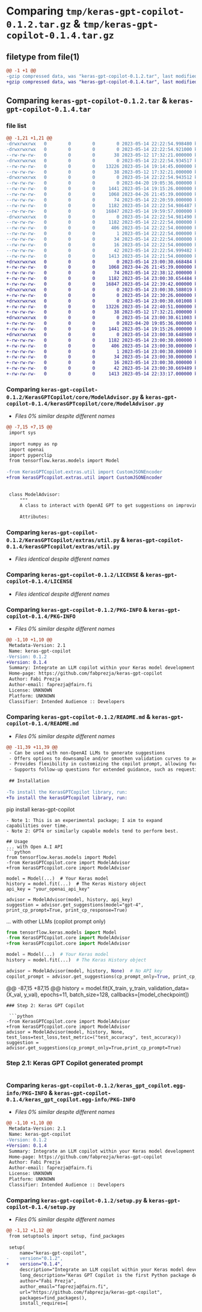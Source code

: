 # Comparing `tmp/keras-gpt-copilot-0.1.2.tar.gz` & `tmp/keras-gpt-copilot-0.1.4.tar.gz`

## filetype from file(1)

```diff
@@ -1 +1 @@
-gzip compressed data, was "keras-gpt-copilot-0.1.2.tar", last modified: Sun May 14 22:22:55 2023, max compression
+gzip compressed data, was "keras-gpt-copilot-0.1.4.tar", last modified: Sun May 14 23:00:30 2023, max compression
```

## Comparing `keras-gpt-copilot-0.1.2.tar` & `keras-gpt-copilot-0.1.4.tar`

### file list

```diff
@@ -1,21 +1,21 @@
-drwxrwxrwx   0        0        0        0 2023-05-14 22:22:54.998480 keras-gpt-copilot-0.1.2/
-drwxrwxrwx   0        0        0        0 2023-05-14 22:22:54.921000 keras-gpt-copilot-0.1.2/KerasGPTCopilot/
--rw-rw-rw-   0        0        0       38 2023-05-12 17:32:21.000000 keras-gpt-copilot-0.1.2/KerasGPTCopilot/__init__.py
-drwxrwxrwx   0        0        0        0 2023-05-14 22:22:54.934517 keras-gpt-copilot-0.1.2/KerasGPTCopilot/core/
--rw-rw-rw-   0        0        0    13226 2023-05-14 19:14:45.000000 keras-gpt-copilot-0.1.2/KerasGPTCopilot/core/ModelAdvisor.py
--rw-rw-rw-   0        0        0       38 2023-05-12 17:32:21.000000 keras-gpt-copilot-0.1.2/KerasGPTCopilot/core/__init__.py
-drwxrwxrwx   0        0        0        0 2023-05-14 22:22:54.943512 keras-gpt-copilot-0.1.2/KerasGPTCopilot/extras/
--rw-rw-rw-   0        0        0        0 2023-04-20 19:05:36.000000 keras-gpt-copilot-0.1.2/KerasGPTCopilot/extras/__init__.py
--rw-rw-rw-   0        0        0     1441 2023-05-14 19:15:26.000000 keras-gpt-copilot-0.1.2/KerasGPTCopilot/extras/util.py
--rw-rw-rw-   0        0        0     1068 2023-04-26 21:45:39.000000 keras-gpt-copilot-0.1.2/LICENSE
--rw-rw-rw-   0        0        0       74 2023-05-14 22:20:59.000000 keras-gpt-copilot-0.1.2/MANIFEST.in
--rw-rw-rw-   0        0        0     1182 2023-05-14 22:22:54.986487 keras-gpt-copilot-0.1.2/PKG-INFO
--rw-rw-rw-   0        0        0    16847 2023-05-14 19:59:57.000000 keras-gpt-copilot-0.1.2/README.md
-drwxrwxrwx   0        0        0        0 2023-05-14 22:22:54.981490 keras-gpt-copilot-0.1.2/keras_gpt_copilot.egg-info/
--rw-rw-rw-   0        0        0     1182 2023-05-14 22:22:54.000000 keras-gpt-copilot-0.1.2/keras_gpt_copilot.egg-info/PKG-INFO
--rw-rw-rw-   0        0        0      406 2023-05-14 22:22:54.000000 keras-gpt-copilot-0.1.2/keras_gpt_copilot.egg-info/SOURCES.txt
--rw-rw-rw-   0        0        0        1 2023-05-14 22:22:54.000000 keras-gpt-copilot-0.1.2/keras_gpt_copilot.egg-info/dependency_links.txt
--rw-rw-rw-   0        0        0       34 2023-05-14 22:22:54.000000 keras-gpt-copilot-0.1.2/keras_gpt_copilot.egg-info/requires.txt
--rw-rw-rw-   0        0        0       16 2023-05-14 22:22:54.000000 keras-gpt-copilot-0.1.2/keras_gpt_copilot.egg-info/top_level.txt
--rw-rw-rw-   0        0        0       42 2023-05-14 22:22:54.999482 keras-gpt-copilot-0.1.2/setup.cfg
--rw-rw-rw-   0        0        0     1413 2023-05-14 22:21:54.000000 keras-gpt-copilot-0.1.2/setup.py
+drwxrwxrwx   0        0        0        0 2023-05-14 23:00:30.668484 keras-gpt-copilot-0.1.4/
+-rw-rw-rw-   0        0        0     1068 2023-04-26 21:45:39.000000 keras-gpt-copilot-0.1.4/LICENSE
+-rw-rw-rw-   0        0        0       74 2023-05-14 22:38:12.000000 keras-gpt-copilot-0.1.4/MANIFEST.in
+-rw-rw-rw-   0        0        0     1182 2023-05-14 23:00:30.654484 keras-gpt-copilot-0.1.4/PKG-INFO
+-rw-rw-rw-   0        0        0    16847 2023-05-14 22:39:42.000000 keras-gpt-copilot-0.1.4/README.md
+drwxrwxrwx   0        0        0        0 2023-05-14 23:00:30.588019 keras-gpt-copilot-0.1.4/kerasGPTcopilot/
+-rw-rw-rw-   0        0        0        0 2023-05-14 22:30:26.000000 keras-gpt-copilot-0.1.4/kerasGPTcopilot/__init__.py
+drwxrwxrwx   0        0        0        0 2023-05-14 23:00:30.601008 keras-gpt-copilot-0.1.4/kerasGPTcopilot/core/
+-rw-rw-rw-   0        0        0    13226 2023-05-14 22:40:51.000000 keras-gpt-copilot-0.1.4/kerasGPTcopilot/core/ModelAdvisor.py
+-rw-rw-rw-   0        0        0       38 2023-05-12 17:32:21.000000 keras-gpt-copilot-0.1.4/kerasGPTcopilot/core/__init__.py
+drwxrwxrwx   0        0        0        0 2023-05-14 23:00:30.611003 keras-gpt-copilot-0.1.4/kerasGPTcopilot/extras/
+-rw-rw-rw-   0        0        0        0 2023-04-20 19:05:36.000000 keras-gpt-copilot-0.1.4/kerasGPTcopilot/extras/__init__.py
+-rw-rw-rw-   0        0        0     1441 2023-05-14 19:15:26.000000 keras-gpt-copilot-0.1.4/kerasGPTcopilot/extras/util.py
+drwxrwxrwx   0        0        0        0 2023-05-14 23:00:30.648980 keras-gpt-copilot-0.1.4/keras_gpt_copilot.egg-info/
+-rw-rw-rw-   0        0        0     1182 2023-05-14 23:00:30.000000 keras-gpt-copilot-0.1.4/keras_gpt_copilot.egg-info/PKG-INFO
+-rw-rw-rw-   0        0        0      406 2023-05-14 23:00:30.000000 keras-gpt-copilot-0.1.4/keras_gpt_copilot.egg-info/SOURCES.txt
+-rw-rw-rw-   0        0        0        1 2023-05-14 23:00:30.000000 keras-gpt-copilot-0.1.4/keras_gpt_copilot.egg-info/dependency_links.txt
+-rw-rw-rw-   0        0        0       34 2023-05-14 23:00:30.000000 keras-gpt-copilot-0.1.4/keras_gpt_copilot.egg-info/requires.txt
+-rw-rw-rw-   0        0        0       16 2023-05-14 23:00:30.000000 keras-gpt-copilot-0.1.4/keras_gpt_copilot.egg-info/top_level.txt
+-rw-rw-rw-   0        0        0       42 2023-05-14 23:00:30.669489 keras-gpt-copilot-0.1.4/setup.cfg
+-rw-rw-rw-   0        0        0     1413 2023-05-14 22:33:17.000000 keras-gpt-copilot-0.1.4/setup.py
```

### Comparing `keras-gpt-copilot-0.1.2/KerasGPTCopilot/core/ModelAdvisor.py` & `keras-gpt-copilot-0.1.4/kerasGPTcopilot/core/ModelAdvisor.py`

 * *Files 0% similar despite different names*

```diff
@@ -7,15 +7,15 @@
 import sys
 
 import numpy as np
 import openai
 import pyperclip
 from tensorflow.keras.models import Model
 
-from KerasGPTCopilot.extras.util import CustomJSONEncoder
+from kerasGPTcopilot.extras.util import CustomJSONEncoder
 
 
 class ModelAdvisor:
     """
     A class to interact with OpenAI GPT to get suggestions on improving deep learning model performance.
 
     Attributes:
```

### Comparing `keras-gpt-copilot-0.1.2/KerasGPTCopilot/extras/util.py` & `keras-gpt-copilot-0.1.4/kerasGPTcopilot/extras/util.py`

 * *Files identical despite different names*

### Comparing `keras-gpt-copilot-0.1.2/LICENSE` & `keras-gpt-copilot-0.1.4/LICENSE`

 * *Files identical despite different names*

### Comparing `keras-gpt-copilot-0.1.2/PKG-INFO` & `keras-gpt-copilot-0.1.4/PKG-INFO`

 * *Files 0% similar despite different names*

```diff
@@ -1,10 +1,10 @@
 Metadata-Version: 2.1
 Name: keras-gpt-copilot
-Version: 0.1.2
+Version: 0.1.4
 Summary: Integrate an LLM copilot within your Keras model development workflow
 Home-page: https://github.com/fabprezja/keras-gpt-copilot
 Author: Fabi Prezja
 Author-email: faprezja@fairn.fi
 License: UNKNOWN
 Platform: UNKNOWN
 Classifier: Intended Audience :: Developers
```

### Comparing `keras-gpt-copilot-0.1.2/README.md` & `keras-gpt-copilot-0.1.4/README.md`

 * *Files 0% similar despite different names*

```diff
@@ -11,39 +11,39 @@
 - Can be used with non-OpenAI LLMs to generate suggestions
 - Offers options to downsample and/or smoothen validation curves to accommodate large (and/or noisy) results within the copilot prompt
 - Provides flexibility in customizing the copilot prompt, allowing for the addition of extra information.
 - Supports follow-up questions for extended guidance, such as requesting specific code changes based on previous recommendations
 
 ## Installation
 
-To install the KerasGPTCopilot library, run:
+To install the kerasGPTcopilot library, run:
 ```
 pip install keras-gpt-copilot
 ```
 - Note 1: This is an experimental package; I aim to expand capabilities over time.
 - Note 2: GPT4 or similarly capable models tend to perform best.
 
 ## Usage
 ... with Open A.I API
 ```python
 from tensorflow.keras.models import Model
-from KerasGPTCopilot.core import ModelAdvisor
+from kerasGPTcopilot.core import ModelAdvisor
 
 model = Model(...)  # Your Keras model
 history = model.fit(...)  # The Keras History object
 api_key = "your_openai_api_key"
 
 advisor = ModelAdvisor(model, history, api_key)
 suggestion = advisor.get_suggestions(model="gpt-4", print_cp_prompt=True, print_cp_response=True)
 ```
 
 ... with other LLMs (copilot prompt only)
  ```python
 from tensorflow.keras.models import Model
-from KerasGPTCopilot.core import ModelAdvisor
+from kerasGPTcopilot.core import ModelAdvisor
 
 model = Model(...)  # Your Keras model
 history = model.fit(...)  # The Keras History object
 
 advisor = ModelAdvisor(model, history, None)  # No API key
 copilot_prompt = advisor.get_suggestions(cp_prompt_only=True, print_cp_prompt=True)
 ```
@@ -87,15 +87,15 @@
 history = model.fit(X_train, y_train, validation_data=(X_val, y_val),
                     epochs=11, batch_size=128, callbacks=[model_checkpoint])
                     
 ```
 ### Step 2: Keras GPT Copilot
 
  ```python
-from KerasGPTCopilot.core import ModelAdvisor
+from kerasGPTcopilot.core import ModelAdvisor
 advisor = ModelAdvisor(model, history, None, test_loss=test_loss,test_metric=("test_accuracy", test_accuracy))
 suggestion = advisor.get_suggestions(cp_prompt_only=True,print_cp_prompt=True)
 ```
 
 ### Step 2.1: Keras GPT Copilot generated prompt
 
 ```
```

### Comparing `keras-gpt-copilot-0.1.2/keras_gpt_copilot.egg-info/PKG-INFO` & `keras-gpt-copilot-0.1.4/keras_gpt_copilot.egg-info/PKG-INFO`

 * *Files 0% similar despite different names*

```diff
@@ -1,10 +1,10 @@
 Metadata-Version: 2.1
 Name: keras-gpt-copilot
-Version: 0.1.2
+Version: 0.1.4
 Summary: Integrate an LLM copilot within your Keras model development workflow
 Home-page: https://github.com/fabprezja/keras-gpt-copilot
 Author: Fabi Prezja
 Author-email: faprezja@fairn.fi
 License: UNKNOWN
 Platform: UNKNOWN
 Classifier: Intended Audience :: Developers
```

### Comparing `keras-gpt-copilot-0.1.2/setup.py` & `keras-gpt-copilot-0.1.4/setup.py`

 * *Files 0% similar despite different names*

```diff
@@ -1,12 +1,12 @@
 from setuptools import setup, find_packages
 
 setup(
     name="keras-gpt-copilot",
-    version="0.1.2",
+    version="0.1.4",
     description="Integrate an LLM copilot within your Keras model development workflow",
     long_description="Keras GPT Copilot is the first Python package designed to integrate an LLM copilot within the model development workflow, offering iterative feedback options for enhancing the performance of your Keras deep learning models. Utilizing the power of OpenAI's GPT models, Keras GPT Copilot can use any of the compatible models (GPT4 is recommended). However, the prompt-only mode allows for compatibility with other large language models.",
     author="Fabi Prezja",
     author_email="faprezja@fairn.fi",
     url="https://github.com/fabprezja/keras-gpt-copilot",
     packages=find_packages(),
     install_requires=[
```

